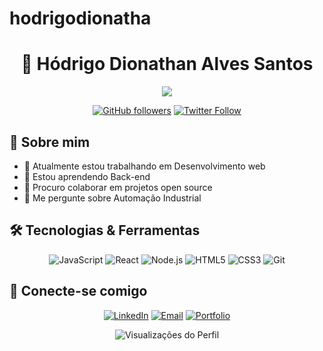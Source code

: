 # hodrigodionatha

<h1 align="center">👋 Hódrigo Dionathan Alves Santos</h1>

<p align="center">
  <img src="https://readme-typing-svg.herokuapp.com/?lines=Desenvolvedor+Full+Stack;Apaixonado+por+Tecnologia;Sempre+Aprendendo&center=true&width=380&height=45">
</p>

<div align="center">
  
  [![GitHub followers](https://img.shields.io/github/followers/hodrigodionathan?style=social)](https://github.com/HodrigoDionathan)
  [![Twitter Follow](https://img.shields.io/twitter/follow/addisonmchenry?style=social)](https://twitter.com/addisonmchenry)
  
</div>

## 🚀 Sobre mim

- 🔭 Atualmente estou trabalhando em Desenvolvimento web
- 🌱 Estou aprendendo Back-end
- 👯 Procuro colaborar em projetos open source
- 💬 Me pergunte sobre Automação Industrial

## 🛠️ Tecnologias & Ferramentas

<div align="center">
  
  ![JavaScript](https://img.shields.io/badge/-JavaScript-black?style=flat-square&logo=javascript)
  ![React](https://img.shields.io/badge/-React-black?style=flat-square&logo=react)
  ![Node.js](https://img.shields.io/badge/-Node.js-black?style=flat-square&logo=Node.js)
  ![HTML5](https://img.shields.io/badge/-HTML5-black?style=flat-square&logo=html5)
  ![CSS3](https://img.shields.io/badge/-CSS3-black?style=flat-square&logo=css3)
  ![Git](https://img.shields.io/badge/-Git-black?style=flat-square&logo=git)
  
</div>



## 🤝 Conecte-se comigo

<div align="center">
  
  [![LinkedIn](https://img.shields.io/badge/-LinkedIn-blue?style=flat-square&logo=LinkedIn)](https://www.linkedin.com/in/hodrigo-dionathan-46052b299)
  [![Email](https://img.shields.io/badge/-Email-red?style=flat-square&logo=Gmail&logoColor=white)](mailto:hodrigodionatha@gmail.com)
  [![Portfolio](https://img.shields.io/badge/-Portfolio-black?style=flat-square&logo=github)](https://hodrigodionathan.github.io/hodrigodionathan/)
  
</div>

<p align="center">
  <img src="https://komarev.com/ghpvc/?username=seu-usuario&label=Visualizações+do+Perfil&color=brightgreen" alt="Visualizações do Perfil"/>
</p>



